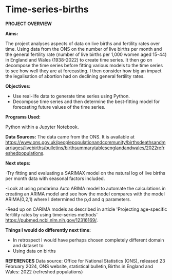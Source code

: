 # Time-series-births

**PROJECT OVERVIEW**

**Aims:**

The project analyses aspects of data on live births and fertility rates over time. Using data from the ONS on the number of live births per month and the general fertility rate (number of live births per 1,000 women aged 15-44) in England and Wales (1938-2022) to create time series. It then go on decompose the time series before fitting various models to the time series to see how well they are at forecasting. I then consider how big an impact the legalisation of abortion had on declining general fertility rates.

**Objectives:** 
-	Use real-life data to generate time series using Python.
-	 Decompose time series and then determine the best-fitting model for forecasting future values of the time series.  

**Programs Used:**

Python within a Jupyter Notebook. 

**Data Sources:**
The data came from the ONS. It is available at https://www.ons.gov.uk/peoplepopulationandcommunity/birthsdeathsandmarriages/livebirths/bulletins/birthsummarytablesenglandandwales/2022refreshedpopulations. 


**Next steps:**

-Try fitting and evaluating a SARIMAX model on the natural log of live births per month data with seasonal factors included.

-Look at using pmdarima Auto ARIMA model to automate the calculations in creating an ARIMA model and see how the model compares with the model ARIMA(0,2,1) where I determined the p,d and q parameters. 

-Read up on CARIMA models as described in article 'Projecting age-specific fertility rates by using time-series methods' https://pubmed.ncbi.nlm.nih.gov/12316169/.

**Things I would do differently next time:** 
-	In retrospect I would have perhaps chosen completely different domain and dataset to 
-	Using data on births 

**REFERENCES**
Data source: Office for National Statistics (ONS), released 23 February 2024, ONS website, statistical bulletin, Births in England and Wales: 2022 (refreshed populations)
